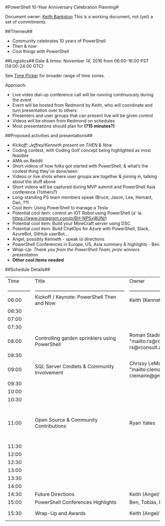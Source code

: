 #PowerShell 10-Year Anniversary Celebration Planning#Document owner: [Keith Bankston](mailto:keithb@Microsoft.com)This is a working document, not (yet) a set of commitments. ##Themes##* Community celebrates 10 years of PowerShell* Then & now* Cool things with PowerShell##Logistics##Date & times: November 14, 2016 from 06:00-16:00 PST (14:00-24:00 GTC)See [Time Picker](http://www.timeanddate.com/worldclock/meetingtime.html?iso=20161114&p1=234&p2=240&p3=236&p4=69&p5=179&p6=70&p7=197) for broader range of time zones.Approach: * Live video dial-up conference call will be running continuously during the event* Event will be hosted from Redmond by Keith, who will coordinate and turn presentation over to others* Presenters and user groups that can present live will be given control * Videos will be shown from Redmond on schedules* Most presentations should plan for **(?15 minutes?)**##Proposed activities and presentations##* _Kickoff: Jeffrey/Kenneth present on THEN & Now_* Coding contest, with Coding Golf concept being highlighted as most feasible* AMA on Reddit* Short videos of how folks got started with PowerShell, & what’s the coolest thing they’ve done/seen* Videos or live shots where user groups are together & joining in, talking about the stuff above* Short videos will be captured during MVP summit and PowerShell Asia conference (?others?)* Long-standing PS team members speak (Bruce, Jason, Lee, Hemant, Dan, ??)* Cool item: Using PowerShell to manage a Tesla* Potential cool item: control an IOT Robot using PowerShell (a' la: https://www.instagram.com/p/BH-NPSvj8UN/)* Potential cool item: Build your MineCraft server using DSC* Potential cool item: Build ChatOps for Azure with PowerShell, Slack, AzureBot, GitHub userBot...* Angel, possibly Kenneth - speak to directions* PowerShell Conferences in Europe, US, Asia summary & highlights - Ben* _Wrap-Up: Thank you from the PowerShell Team, prize winners presentation_* **Other cool items needed**##Schedule Details##<table> <tr> <td> Time </td> <td> Title </td><td> Owner</td><td> Description</td></tr><tr> <td>__________</td><td>________________________________________</td> <td>____________________</td><td>____________________________________________________________</td></tr> <tr> <td>06:00</td> <td>Kickoff / Keynote: PowerShell Then and Now</td><td>Keith (Kenneth/Jeffrey)</td><td>30 minute kickoff with Jeffrey & Kenneth talking</td></tr> <tr> <td>06:30</td> <td></td><td></td><td></td></tr> <tr> <td>07:00</td> <td></td><td></td><td></td></tr> <tr> <td>07:30</td> <td></td><td></td><td></td></tr> <tr> <td>08:00</td> <td>Controlling garden sprinklers using PowerShell</td><td>Roman Stadlmair  HYPERLINK "mailto:rs@rconsult.at" rs@rconsult.at</td><td></td></tr> <tr> <td>08:30</td> <td></td><td></td><td></td></tr> <tr> <td>09:00</td> <td>SQL Server Cmdlets & Community Involvement</td><td>Chrissy LeMaire  HYPERLINK "mailto:clemaire@gmail.com" clemaire@gmail.com</td><td>Working with SQL MVP Aaron ( HYPERLINK "mailto:aaron@sqlvariant.com" aaron@sqlvariant.com), preparing a video</td></tr> <tr> <td>09:30</td> <td></td><td></td><td></td></tr> <tr> <td>10:00</td> <td></td><td></td><td></td></tr> <tr> <td>10:30</td> <td></td><td></td><td></td></tr> <tr> <td>11:00</td> <td>Open Source & Community Contributions</td><td>Ryan Yates</td><td>Community contributions, beyond PowerShell. How is the input being handled. PS GitHub “committee” speaking to how they do their job.Maybe we could use the video of Jeffrey Snover announcing Open Sourced PowerShell.PowerShell Gallery, easy to use & how – Ryan Yates on modules he finds the most useful from the Gallery</td></tr> <tr> <td>11:30</td> <td></td><td></td><td></td></tr> <tr> <td>12:00</td> <td></td><td></td><td></td></tr> <tr> <td>12:30</td> <td></td><td></td><td></td></tr> <tr> <td>13:00</td> <td></td><td></td><td></td></tr> <tr> <td>13:30</td> <td></td><td></td><td></td></tr> <tr> <td>14:00</td> <td></td><td></td><td></td></tr> <tr> <td>14:30</td> <td>Future Directions</td><td>Keith (Angel/Kenneth)</td><td>Where is PowerShell headed next?</td></tr> <tr> <td>15:00</td> <td>PowerShell Conferences Highlights</td><td>Ben, Tobias, Don</td><td>**TBD**</td></tr> <tr> <td>15:30</td> <td>Wrap-Up and Awards</td><td>Keith (Angel/Kenneth)</td><td>Awards for any contests, and sendoff from the PowerShell team.</td></tr> 